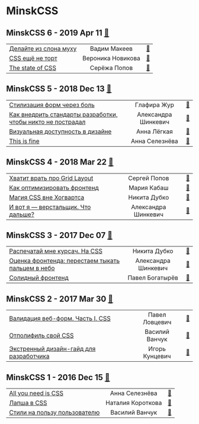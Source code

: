 # MinskCSS

## MinskCSS 6 - 2019 Apr 11 [:movie_camera:](https:&#x2F;&#x2F;www.youtube.com&#x2F;playlist?list&#x3D;PL3uk4LxG9Zzl9LTp0yLfaXhIu7-xoUHQN)
| | | |
| --- | :---: | --- |
| [Делайте из слона муху](https:&#x2F;&#x2F;www.youtube.com&#x2F;watch?v&#x3D;Gq1pXTFO3-M)  | Вадим Макеев | [:notebook:](https:&#x2F;&#x2F;drive.google.com&#x2F;file&#x2F;d&#x2F;1gaN_TW8iwo9bUxGuZG4kkjb1z9LAArlR&#x2F;view)   |
| [CSS ещё не торт](https:&#x2F;&#x2F;www.youtube.com&#x2F;watch?v&#x3D;g20pCKeSgUU)  | Вероника Новикова | [:notebook:](https:&#x2F;&#x2F;drive.google.com&#x2F;file&#x2F;d&#x2F;1p1WG9dWIVgvb4vXI7TzBPs1wU2uLLvJS&#x2F;view)   |
| [The state of CSS](https:&#x2F;&#x2F;www.youtube.com&#x2F;watch?v&#x3D;gw9x2zhyxL0)  | Серёжа Попов | [:notebook:](https:&#x2F;&#x2F;drive.google.com&#x2F;file&#x2F;d&#x2F;1b890dFOQ25ae5eXc_2X8pKcW8a1IVlEC&#x2F;view)   |
## MinskCSS 5 - 2018 Dec 13 [:movie_camera:](https:&#x2F;&#x2F;www.youtube.com&#x2F;playlist?list&#x3D;PL3uk4LxG9Zzmcubii5ejpZmbqTSNoQVnP)
| | | |
| --- | :---: | --- |
| [Стилизация форм через боль](https:&#x2F;&#x2F;www.youtube.com&#x2F;watch?v&#x3D;jW0TKZAUAUU)  | Глафира Жур | [:notebook:](https:&#x2F;&#x2F;glafirazhur.github.io&#x2F;formsthroughthepain&#x2F;)   |
| [Как внедрить стандарты разработки, чтобы никто не пострадал](https:&#x2F;&#x2F;www.youtube.com&#x2F;watch?v&#x3D;2DnL7EeHmUk)  | Александра Шинкевич | [:notebook:](https:&#x2F;&#x2F;neesoglasnaja.github.io&#x2F;MinskCSS-5&#x2F;)   |
| [Визуальная доступность в дизайне](https:&#x2F;&#x2F;www.youtube.com&#x2F;watch?v&#x3D;yyCc_2dOuTM)  | Анна Лёгкая | [:notebook:](https:&#x2F;&#x2F;drive.google.com&#x2F;file&#x2F;d&#x2F;1zBMMExRLz2cn6-xEaDB-7f7lq1dY69s2&#x2F;view)   |
| [This is fine](https:&#x2F;&#x2F;www.youtube.com&#x2F;watch?v&#x3D;rbJuveCPwdg)  | Анна Селезнёва | [:notebook:](http:&#x2F;&#x2F;askd.rocks&#x2F;pres&#x2F;minskcss-burnout&#x2F;)   |
## MinskCSS 4 - 2018 Mar 22 [:movie_camera:](https:&#x2F;&#x2F;www.youtube.com&#x2F;playlist?list&#x3D;PL3uk4LxG9ZzlgHUiRTgUV4ZabsuAIhqSP)
| | | |
| --- | :---: | --- |
| [Хватит врать про Grid Layout](https:&#x2F;&#x2F;www.youtube.com&#x2F;watch?v&#x3D;s3a3Wm0JpdU)  | Сергей Попов | [:notebook:](https:&#x2F;&#x2F;drive.google.com&#x2F;open?id&#x3D;1jqnEk6OYuiYVr8r6VfBhu5gQVadKxSao)   |
| [Как оптимизировать фронтенд](https:&#x2F;&#x2F;www.youtube.com&#x2F;watch?v&#x3D;jcTD-zpY5RM)  | Мария Кабаш | [:notebook:](https:&#x2F;&#x2F;drive.google.com&#x2F;file&#x2F;d&#x2F;1QEzT6dpOZiKwC92H3pEVGELUY-8L1I6a&#x2F;view)   |
| [Магия CSS вне Хогвартса](https:&#x2F;&#x2F;www.youtube.com&#x2F;watch?v&#x3D;Dhd6FSYZoiQ)  | Никита Дубко | [:notebook:](https:&#x2F;&#x2F;mefody.github.io&#x2F;talks&#x2F;css-magic&#x2F;)   |
| [И вот я — верстальщик. Что дальше?](https:&#x2F;&#x2F;www.youtube.com&#x2F;watch?v&#x3D;zn_3-ZpdDZc)  | Александра Шинкевич | [:notebook:](https:&#x2F;&#x2F;neesoglasnaja.github.io&#x2F;MinskCSS-4&#x2F;)   |
## MinskCSS 3 - 2017 Dec 07 [:movie_camera:](https:&#x2F;&#x2F;www.youtube.com&#x2F;playlist?list&#x3D;PL3uk4LxG9ZzmpcwNhNSpxgexUpyLstooi)
| | | |
| --- | :---: | --- |
| [Распечатай мне курсач. На CSS](https:&#x2F;&#x2F;www.youtube.com&#x2F;watch?v&#x3D;tygiat10a3A)  | Никита Дубко | [:notebook:](https:&#x2F;&#x2F;mefody.github.io&#x2F;talks&#x2F;print-with-css&#x2F;)   |
| [Оценка фронтенда: перестаем тыкать пальцем в небо](https:&#x2F;&#x2F;www.youtube.com&#x2F;watch?v&#x3D;oBa5Xz8hzeA)  | Александра Шинкевич | [:notebook:](https:&#x2F;&#x2F;neesoglasnaja.github.io&#x2F;MinskCSS-3&#x2F;)   |
| [Солидный фронтенд](https:&#x2F;&#x2F;www.youtube.com&#x2F;watch?v&#x3D;ERUK3t66XjA)  | Павел Богатырёв | [:notebook:](https:&#x2F;&#x2F;drive.google.com&#x2F;file&#x2F;d&#x2F;1Iw_JLJEkkdMgCN6tyPP-a8RR0UYh1Vnu&#x2F;view)   |
## MinskCSS 2 - 2017 Mar 30 [:movie_camera:](https:&#x2F;&#x2F;www.youtube.com&#x2F;playlist?list&#x3D;PL3uk4LxG9Zznos2sWj-sqkZMOha1z1WMg)
| | | |
| --- | :---: | --- |
| [Валидация веб-форм. Часть I. CSS](https:&#x2F;&#x2F;www.youtube.com&#x2F;watch?v&#x3D;MPqY92O-wMo)  | Павел Ловцевич | [:notebook:](https:&#x2F;&#x2F;github.com&#x2F;lautsevich&#x2F;css-validation-minskcss-2017)   |
| [Отполифиль свой CSS](https:&#x2F;&#x2F;www.youtube.com&#x2F;watch?v&#x3D;VrsLTZGGy10)  | Василий Ванчук | [:notebook:](https:&#x2F;&#x2F;www.slideshare.net&#x2F;VasilVanchuck&#x2F;css-minskcss-2)   |
| [Экстренный дизайн-гайд для разработчика](https:&#x2F;&#x2F;www.youtube.com&#x2F;watch?v&#x3D;8ZDP18MptBw)  | Игорь Кунцевич | [:notebook:](https:&#x2F;&#x2F;www.dropbox.com&#x2F;s&#x2F;gwveqiw2mulwdbf&#x2F;Minsk%20CSS.pdf)   |
## MinskCSS 1 - 2016 Dec 15 [:movie_camera:](https:&#x2F;&#x2F;www.youtube.com&#x2F;playlist?list&#x3D;PL3uk4LxG9Zzl8MRXT1IpGxuZormysIbjg)
| | | |
| --- | :---: | --- |
| [All you need is CSS](https:&#x2F;&#x2F;www.youtube.com&#x2F;watch?v&#x3D;hwseJaIsoBw)  | Анна Селезнёва | [:notebook:](http:&#x2F;&#x2F;askd.rocks&#x2F;pres&#x2F;css&#x2F;)   |
| [Лапша в CSS](https:&#x2F;&#x2F;www.youtube.com&#x2F;watch?v&#x3D;iTEYz90Sjmk)  | Наталия Короткова | [:notebook:](http:&#x2F;&#x2F;slides.com&#x2F;nataliyakaratkova&#x2F;noodles-in-css&#x2F;#&#x2F;)   |
| [Стили на пользу пользователю](https:&#x2F;&#x2F;www.youtube.com&#x2F;watch?v&#x3D;1MrQqtZYkM8)  | Василий Ванчук | [:notebook:](https:&#x2F;&#x2F;www.slideshare.net&#x2F;VasilVanchuck&#x2F;minskcss-1-15)   |

